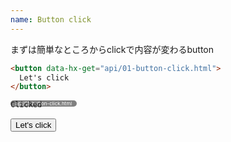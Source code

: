 ```yaml
---
name: Button click
---
```


まずは簡単なところからclickで内容が変わるbutton

```html
<button data-hx-get="api/01-button-click.html">
  Let's click
</button>
```

<div style="position:absolute; background:gray; padding:0 0.5rem; border-radius:0.5rem; font-size:0.5rem; color:white">api/01-button-click.html</div>

```html
Clicked
```

<button data-hx-get="api/01-button-click.html">
  Let's click
</button>
